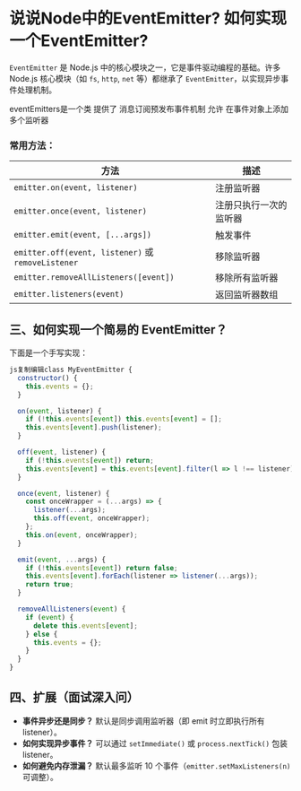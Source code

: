 # 说说Node中的EventEmitter? 如何实现一个EventEmitter?

`EventEmitter` 是 Node.js 中的核心模块之一，它是事件驱动编程的基础。许多 Node.js 核心模块（如 `fs`, `http`, `net` 等）都继承了 `EventEmitter`，以实现异步事件处理机制。

eventEmitters是一个类  提供了 消息订阅预发布事件机制 允许 在事件对象上添加多个监听器

### 常用方法：

| 方法                                               | 描述                   |
| -------------------------------------------------- | ---------------------- |
| `emitter.on(event, listener)`                      | 注册监听器             |
| `emitter.once(event, listener)`                    | 注册只执行一次的监听器 |
| `emitter.emit(event, [...args])`                   | 触发事件               |
| `emitter.off(event, listener)` 或 `removeListener` | 移除监听器             |
| `emitter.removeAllListeners([event])`              | 移除所有监听器         |
| `emitter.listeners(event)`                         | 返回监听器数组         |



## 三、如何实现一个简易的 EventEmitter？

下面是一个手写实现：

```js
js复制编辑class MyEventEmitter {
  constructor() {
    this.events = {};
  }

  on(event, listener) {
    if (!this.events[event]) this.events[event] = [];
    this.events[event].push(listener);
  }

  off(event, listener) {
    if (!this.events[event]) return;
    this.events[event] = this.events[event].filter(l => l !== listener);
  }

  once(event, listener) {
    const onceWrapper = (...args) => {
      listener(...args);
      this.off(event, onceWrapper);
    };
    this.on(event, onceWrapper);
  }

  emit(event, ...args) {
    if (!this.events[event]) return false;
    this.events[event].forEach(listener => listener(...args));
    return true;
  }

  removeAllListeners(event) {
    if (event) {
      delete this.events[event];
    } else {
      this.events = {};
    }
  }
}
```

## 四、扩展（面试深入问）

- **事件异步还是同步？** 默认是同步调用监听器（即 emit 时立即执行所有 listener）。
- **如何实现异步事件？** 可以通过 `setImmediate()` 或 `process.nextTick()` 包装 listener。
- **如何避免内存泄漏？** 默认最多监听 10 个事件（`emitter.setMaxListeners(n)` 可调整）。